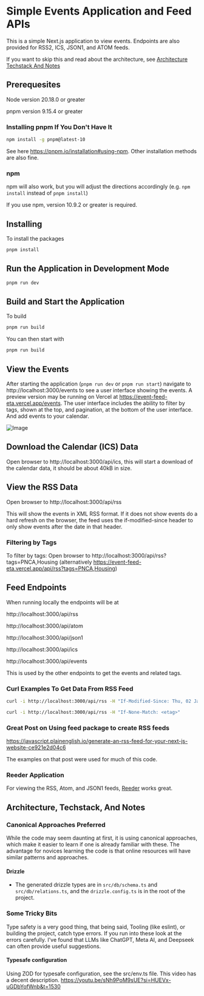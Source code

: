 # Simple Events Application and Feed APIs

This is a simple Next.js application to view events. Endpoints are also provided for RSS2, ICS, JSON1, and ATOM feeds.

If you want to skip this and read about the architecture, see [Architecture Techstack And Notes](#architecture-techstack-and-notes)

## Prerequesites

Node version 20.18.0 or greater

pnpm version 9.15.4 or greater

### Installing pnpm If You Don't Have It

```bash
npm install -g pnpm@latest-10
```

See here https://pnpm.io/installation#using-npm. Other installation methods are also fine.

### npm

npm will also work, but you will adjust the directions accordingly (e.g. `npm install` instead of `pnpm install`)

If you use npm, version 10.9.2 or greater is required.

## Installing

To install the packages

```bash
pnpm install
```

## Run the Application in Development Mode

```bash
pnpm run dev
```

## Build and Start the Application

To build

```bash
pnpm run build
```

You can then start with

```bash
pnpm run build
```

## View the Events

After starting the application (`pnpm run dev` or `pnpm run start`) navigate to http://localhost:3000/events to see a user interface showing the events. A preview version may be running on Vercel at https://event-feed-eta.vercel.app/events. The user interface includes the ability to filter by tags, shown at the top, and pagination, at the bottom of the user interface. And add events to your calendar.

![Image](https://github.com/user-attachments/assets/39ac0b53-01d1-4a26-a9b0-3c60d565ba9b)

## Download the Calendar (ICS) Data

Open browser to http://localhost:3000/api/ics, this will start a download of the calendar data, it should be about 40kB in size.

## View the RSS Data

Open browser to http://localhost:3000/api/rss

This will show the events in XML RSS format. If it does not show events do a hard refresh on the browser, the feed uses the if-modified-since header to only show events after the date in that header.

### Filtering by Tags

To filter by tags: Open browser to http://localhost:3000/api/rss?tags=PNCA,Housing (alternatively https://event-feed-eta.vercel.app/api/rss?tags=PNCA,Housing)

## Feed Endpoints

When running locally the endpoints will be at

http://localhost:3000/api/rss

http://localhost:3000/api/atom

http://localhost:3000/api/json1

http://localhost:3000/api/ics

http://localhost:3000/api/events

This is used by the other endpoints to get the events and related tags.

### Curl Examples To Get Data From RSS Feed

```bash
curl -i http://localhost:3000/api/rss -H "If-Modified-Since: Thu, 02 Jan 2025 12:00:00 GMT"
```

```bash
curl -i http://localhost:3000/api/rss -H "If-None-Match: <etag>"
```

### Great Post on Using feed package to create RSS feeds

https://javascript.plainenglish.io/generate-an-rss-feed-for-your-next-js-website-ce921e2d04c6

The examples on that post were used for much of this code.

### Reeder Application

For viewing the RSS, Atom, and JSON1 feeds, [Reeder](https://reederapp.com/) works great.

## Architecture, Techstack, And Notes

### Canonical Approaches Preferred

While the code may seem daunting at first, it is using canonical approaches, which make it easier to learn if one is already familiar with these. The advantage for novices learning the code is that online resources will have similar patterns and approaches.

#### Drizzle

- The generated drizzle types are in `src/db/schema.ts` and `src/db/relations.ts`, and the `drizzle.config.ts` is in the root of the project.

### Some Tricky Bits

Type safety is a very good thing, that being said, Tooling (like eslint), or building the project, catch type errors. If you run into these look at the errors carefully. I've found that LLMs like ChatGPT, Meta AI, and Deepseek can often provide useful suggestions.

#### Typesafe configuration

Using ZOD for typesafe configuration, see the src/env.ts file. This video has a decent description. https://youtu.be/sNh9PoM9sUE?si=HUEVx-uGDbYofWnb&t=1530
